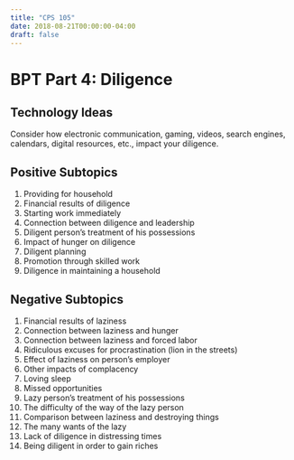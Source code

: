 ```yaml
---
title: "CPS 105"
date: 2018-08-21T00:00:00-04:00
draft: false
---
```


# BPT Part 4: Diligence

## Technology Ideas

Consider how electronic communication, gaming, videos, search engines, calendars, digital resources, etc., impact your diligence. 

## Positive Subtopics

1. Providing for household
1. Financial results of diligence
1. Starting work immediately
1. Connection between diligence and leadership
1. Diligent person’s treatment of his possessions
1. Impact of hunger on diligence
1. Diligent planning
1. Promotion through skilled work
1. Diligence in maintaining a household

## Negative Subtopics

1. Financial results of laziness
1. Connection between laziness and hunger
1. Connection between laziness and forced labor
1. Ridiculous excuses for procrastination (lion in the streets)
1. Effect of laziness on person’s employer
1. Other impacts of complacency
1. Loving sleep
1. Missed opportunities
1. Lazy person’s treatment of his possessions
1. The difficulty of the way of the lazy person
1. Comparison between laziness and destroying things
1. The many wants of the lazy
1. Lack of diligence in distressing times
1. Being diligent in order to gain riches
